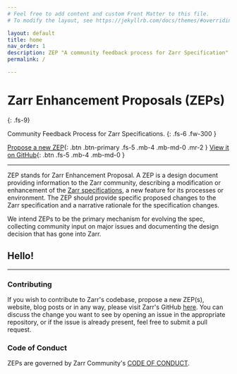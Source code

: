 ```yaml
---
# Feel free to add content and custom Front Matter to this file.
# To modify the layout, see https://jekyllrb.com/docs/themes/#overriding-theme-defaults

layout: default
title: home
nav_order: 1
description: ZEP "A community feedback process for Zarr Specification"
permalink: /

---
```


# Zarr Enhancement Proposals (ZEPs)
{: .fs-9}

Community Feedback Process for Zarr Specifications.
{: .fs-6 .fw-300 }

[Propose a new ZEP](https://zarr.dev/){: .btn .btn-primary .fs-5 .mb-4 .mb-md-0 .mr-2 }
[View it on GitHub](https://github.com/zarr-developers/zeps){: .btn .fs-5 .mb-4 .mb-md-0 }

---

ZEP stands for Zarr Enhancement Proposal. A ZEP is a design document providing
information to the Zarr community, describing a modification or enhancement of
the [Zarr specifications](https://zarr-specs.readthedocs.io/en/latest/), a new
feature for its processes or environment. The ZEP should provide specific proposed
changes to the Zarr specification and a narrative rationale for the specification
changes.

We intend ZEPs to be the primary mechanism for evolving the spec, collecting
community input on major issues and documenting the design decision that has
gone into Zarr.

## Hello!

---

### Contributing

If you wish to contribute to Zarr's codebase, propose a new ZEP(s), website, blog
posts or in any way, please visit Zarr's GitHub [here](https://github.com/zarr-developers/).
You can discuss the change you want to see by opening an issue in the appropriate
repository, or if the issue is already present, feel free to submit a pull request.

### Code of Conduct

ZEPs are governed by Zarr Community's
[CODE OF CONDUCT](https://github.com/zarr-developers/.github/blob/main/CODE_OF_CONDUCT.md).